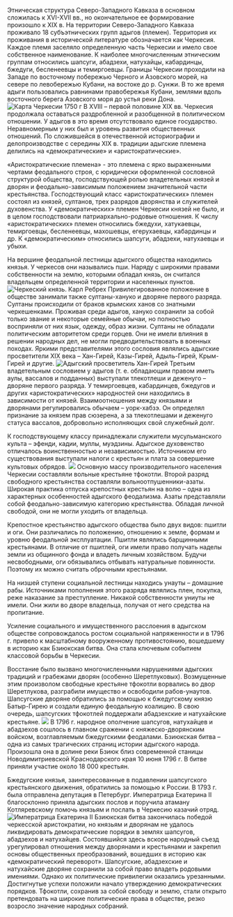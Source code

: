 Этническая структура Северо-Западного Кавказа в основном сложилась к XVI-XVII вв., но окончательное ее формирование произошло к XIX в. На территории Северо-Западного Кавказа проживало 18 субъэтнических групп адыгов (племен). Территория их проживания в исторической литературе обозначается как Черкесия. Каждое племя заселяло определенную часть Черкесии и имело свое собственное наименование. К наиболее многочисленным этническим группам относились шапсуги, абадзехи, натухайцы, кабардинцы, бжедуги, бесленеевцы и темиргоевцы. Границы Черкесии проходили на Западе по восточному побережью Черного и Азовского морей, на севере по левобережью Кубани, на востоке до р. Сунжи. В то же время адыги пользовались равнинами правобережья Кубани, землями вдоль восточного берега Азовского моря до устья реки Дона.
![](/3/1/1.jpg "Карта Черкесии 1750 г")
В XVIII – первой половине XIX вв. Черкесия продолжала оставаться раздробленной и разобщенной в политическом отношении. У адыгов в это время отсутствовало единое государство. Неравномерным у них был и уровень развития общественных отношений. По сложившейся в отечественной историографии и делопроизводстве с середины ХIХ в. традиции адыгские племена делились на «демократические» и «аристократические». 

«Аристократические племена» - это племена с ярко выраженными чертами феодального строя, с юридически оформленной сословной структурой общества, господствующей ролью владетельных князей и дворян и феодально-зависимым положением значительной части крестьянства. Господствующий класс «аристократических» племен состоял из князей, султанов, трех разрядов дворянства и служителей духовенства. У «демократических» племен Черкесии князей не было, и в целом господствовали патриархально-родовые отношения. К числу «аристократических» племен относились бжедухи, хатукаевцы, темиргоевцы, бесленеевцы, махошевцы, егерухаевцы, кабардинцы и др. К «демократическим» относились шапсуги, абадзехи, натухаевцы и убыхи.

На вершине феодальной лестницы адыгского общества находились князья. У черкесов они назывались пши. Наряду с широкими правами собственности на землю, которыми обладал князь, он считался владельцем определенной территории и населенных пунктов.
![](/3/1/2.jpg,R "Черкеский князь. Карл Ребрех")
Привилегированное положение в обществе занимали также султаны-хануко и дворяне первого разряда. Султаны происходили от браков крымских ханов со знатными черкешенками. Проживая среди адыгов, хануко сохранили за собой только звание и некоторые семейные обычаи, но полностью восприняли от них язык, одежду, образ жизни. 
Султаны не обладали политическим авторитетом среди горцев. Они не имели влияния в решении народных дел, не могли предводительствовать в военных походах. Яркими представителями этого сословия являлись адыгские просветители XIX века – Хан-Гирей, Казы-Гирей, Адыль-Гирей, Крым-Гирей и другие.
![](/3/1/3.jpg,L "Адыгский просветитель Хан-Гирей")
Третьим владетельным сословием у адыгов (т. е. обладающим правом иметь аулы, вассалов и подданных) выступали тлекотлеши и деженуго – дворяне первого разряда. У темиргоевцев, кабардинцев, бжедугов и других «аристократических» народностей они находились в зависимости от князей. Взаимоотношения между князьями и дворянами регулировались обычаем – уорк-хабзэ. Он определял признание за князем прав сюзерена, а за тлекотлешами и деженуго статуса вассалов, добровольно исполняющих свой служебный долг.

К господствующему классу принадлежали служители мусульманского культа – эфенди, кадии, муллы, муэдзины. Адыгское духовенство отличалось воинственностью и независимостью. Источником его существования выступали налоги с крестьян и плата за совершение культовых обрядов.
![](/3/1/4.jpg "")
Основную массу производительного населения Черкесии составляли вольные крестьяне тфокотли. Второй разряд свободного крестьянства составляли вольноотпушенники-азаты. Широкая практика отпуска крепостных крестьян на волю – одна из характерных особенностей адыгского феодализма. Азаты представляли собой феодально-зависимую категорию крестьянства. Обладая личной свободой, они не могли уходить от владельца. 

Крепостное крестьянство адыгского общества было двух видов: пшитли и оги. Они различались по положению, отношению к земле, формам и уровню феодальной эксплуатации. Пшитли являлись барщинными крестьянами. В отличие от пшитлей, оги имели право получать наделы земли из общинного фонда и владеть личным хозяйством. Будучи несвободными, оги обязывались отбывать натуральные повинности. Поэтому их можно считать оброчными крестьянами.

На низшей ступени социальной лестницы находись унауты – домашние рабы. Источниками пополнения этого разряда являлись плен, покупка, реже наказание за преступление. Никакой собственности униуты не имели. Они жили во дворе владельца, получая от него средства на пропитание. 

Усиление социального и имущественного расслоения в адыгском обществе сопровождалось ростом социальной напряженности и в 1796 г. привело к масштабному вооруженному противостоянию, вошедшему в историю как  Бзиюкская битва. Она стала ключевым событием  классовой борьбы в Черкесии.

Восстание было вызвано многочисленными нарушениями адыгских традиций и грабежами дворян (особенно Шеретлуковых). Возмущенные этим произволом свободные крестьяне тфокотли ворвались во двор Шеретлукова, разграбили имущество и освободили рабов-унаутов. Шапсугские дворяне обратились за помощью к бжедугскому князю Батыр-Гирею и создали единую феодальную коалицию. В свою очередь, шапсугских тфокотлей поддержали абадзехские и натухайские крестьяне. 
![](/3/1/5.jpg "")
В 1796 г. народное ополчение шапсугов, натухайцев и абадзехов сошлось в главном сражении с княжеско-дворянским войском, возглавляемым бжедугскими феодалами. Бзиюкская битва – одна из самых трагических страниц истории адыгского народа. Произошла она в долине реки Бзиюк близ современной станицы Новодимитриевской Краснодарского края 10 июня 1796 г. В битве приняли участие около 18 000 крестьян. 

Бжедугские князья, заинтересованные в подавлении шапсугского крестьянского движения, обратились за помощью к России. В 1793 г. была отправлена депутация в Петербург. Императрица Екатерина II благосклонно приняла адыгских послов и поручила атаману Котляревскому помочь князьям и послать в Черкесию казачий отряд.
![](/3/1/6.jpg,R "Императрица Екатерина II")
Бзиюкская битва закончилась победой черкесской аристократии, но князьям и дворянам не удалось ликвидировать демократические порядки в землях шапсугов, абадзехов и натухайцев. Состоявшийся здесь вскоре народный съезд  урегулировал отношения между дворянами и крестьянами и закрепил основы общественных преобразований, вошедших в историю как «демократический переворот».
Шапсугские, абадзехские и натухайские дворяне сохранили за собой право владеть родовыми имениями. Однако их политические привилегии оказались урезанными. Достигнутые успехи положили начало утверждению демократических порядков. Тфокотли, сохранив за собой свободу и землю, стали открыто претендовать на широкие политические права в обществе, резко возросло значение народных собраний.
